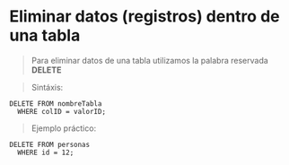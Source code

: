# Eliminar datos (registros) dentro de una tabla

> Para eliminar datos de una tabla 
> utilizamos la palabra reservada **DELETE**

> Sintáxis:  

    DELETE FROM nombreTabla
      WHERE colID = valorID;  

> Ejemplo práctico: 

    DELETE FROM personas   
      WHERE id = 12;  
